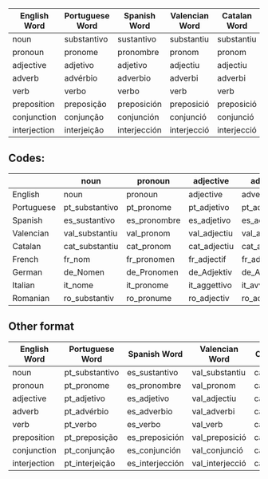 | English Word | Portuguese Word | Spanish Word | Valencian Word | Catalan Word | French Word | German Word | Italian Word | Romanian Word | No. |
|--------------|-----------------|--------------|----------------|--------------|-------------|-------------|--------------|---------------|-----|
| noun         | substantivo     | sustantivo   | substantiu     | substantiu   | nom        | Nomen       | nome         | substantiv    |     |
| pronoun      | pronome         | pronombre    | pronom         | pronom       | pronom     | Pronomen    | pronome      | pronume       |     |
| adjective    | adjetivo        | adjetivo     | adjectiu       | adjectiu     | adjectif   | Adjektiv    | aggettivo    | adjectiv      |     |
| adverb       | advérbio        | adverbio     | adverbi        | adverbi      | adverbe    | Adverb      | avverbio     | adverb        |     |
| verb         | verbo           | verbo        | verb           | verb         | verbe      | Verb        | verbo        | verb          |     |
| preposition  | preposição      | preposición  | preposició     | preposició   | préposition| Präposition | preposizione | prepoziție   |     |
| conjunction  | conjunção       | conjunción   | conjunció      | conjunció    | conjonction| Konjunktion | congiunzione | conjuncție   |     |
| interjection | interjeição     | interjección | interjecció    | interjecció  | interjection| Interjektion | esclamazione | interjecție  |     |



## Codes:

|               | noun          | pronoun       | adjective     | adverb        | verb          | preposition   | conjunction   | interjection  |
|---------------|---------------|---------------|---------------|---------------|---------------|---------------|---------------|---------------|
| English     | noun          | pronoun       | adjective     | adverb        | verb          | preposition   | conjunction   | interjection  |
| Portuguese    | pt_substantivo| pt_pronome    | pt_adjetivo   | pt_advérbio   | pt_verbo      | pt_preposição | pt_conjunção  | pt_interjeição|
| Spanish       | es_sustantivo | es_pronombre  | es_adjetivo   | es_adverbio   | es_verbo      | es_preposición| es_conjunción | es_interjección|
| Valencian     | val_substantiu| val_pronom    | val_adjectiu  | val_adverbi   | val_verb      | val_preposició| val_conjunció | val_interjecció|
| Catalan       | cat_substantiu| cat_pronom    | cat_adjectiu  | cat_adverbi   | cat_verb      | cat_preposició| cat_conjunció | cat_interjecció|
| French        | fr_nom        | fr_pronomen   | fr_adjectif   | fr_adverbe    | fr_verbe      | fr_préposition| fr_conjonction| fr_interjection|
| German        | de_Nomen      | de_Pronomen   | de_Adjektiv   | de_Adverb     | de_Verb       | de_Preposition| de_Konjunktion| de_Interjektion|
| Italian       | it_nome       | it_pronome    | it_aggettivo  | it_avverbio   | it_verbo      | it_preposizione| it_congiunzione| it_esclamazione|
| Romanian      | ro_substantiv | ro_pronume    | ro_adjectiv   | ro_adverb     | ro_verb       | ro_prepoziție | ro_conjuncție | ro_interjecție|



## Other format

| English Word | Portuguese Word | Spanish Word | Valencian Word | Catalan Word | French Word | German Word | Italian Word | Romanian Word | No. |
|--------------|-----------------|--------------|----------------|--------------|-------------|-------------|--------------|---------------|-----|
| noun         | pt_substantivo  | es_sustantivo| val_substantiu | cat_substantiu| fr_nom      | de_Nomen    | it_nome      | ro_substantiv |     |
| pronoun      | pt_pronome      | es_pronombre | val_pronom     | cat_pronom   | fr_pronomen | de_Pronomen | it_pronome   | ro_pronume    |     |
| adjective    | pt_adjetivo     | es_adjetivo  | val_adjectiu   | cat_adjectiu | fr_adjectif | de_Adjektiv | it_aggettivo | ro_adjectiv   |     |
| adverb       | pt_advérbio     | es_adverbio  | val_adverbi    | cat_adverbi  | fr_adverbe  | de_Adverb   | it_avverbio  | ro_adverb     |     |
| verb         | pt_verbo        | es_verbo     | val_verb       | cat_verb     | fr_verbe    | de_Verb     | it_verbo     | ro_verb       |     |
| preposition  | pt_preposição   | es_preposición | val_preposició | cat_preposició| fr_préposition | de_Preposition | it_preposizione | ro_prepoziție |     |
| conjunction  | pt_conjunção    | es_conjunción | val_conjunció  | cat_conjunció | fr_conjonction | de_Konjunktion | it_congiunzione | ro_conjuncție |     |
| interjection | pt_interjeição  | es_interjección | val_interjecció | cat_interjecció | fr_interjection | de_Interjektion | it_esclamazione | ro_interjecție |     |
